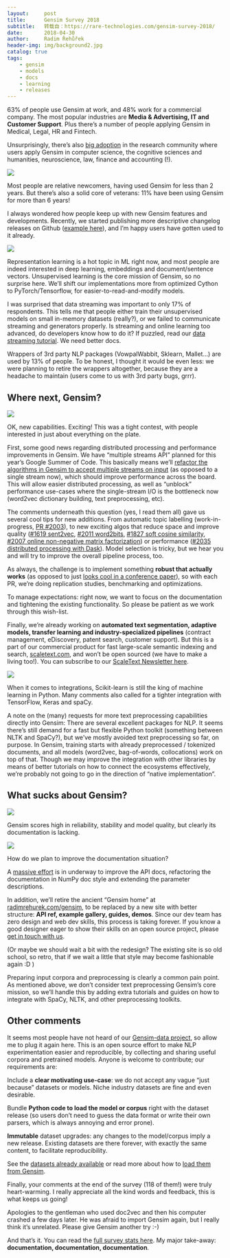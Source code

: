 ```yaml
---
layout:     post
title:      Gensim Survey 2018
subtitle:   转载自：https://rare-technologies.com/gensim-survey-2018/
date:       2018-04-30
author:     Radim Řehůřek
header-img: img/background2.jpg
catalog: true
tags:
    - gensim
    - models
    - docs
    - learning
    - releases
---
```



63% of people use Gensim at work, and 48% work for a commercial company. The most popular industries are **Media & Advertising, IT and Customer Support**. Plus there’s a number of people applying Gensim in Medical, Legal, HR and Fintech.



Unsurprisingly, there’s also [big adoption](https://scholar.google.cz/citations?user=9vG_kV0AAAAJ&hl=en&oi=ao#d=gs_md_cita-d&p=&u=%2Fcitations%3Fview_op%3Dview_citation%26hl%3Den%26user%3D9vG_kV0AAAAJ%26citation_for_view%3D9vG_kV0AAAAJ%3ANaGl4SEjCO4C%26tzom%3D-120) in the research community where users apply Gensim in computer science, the cognitive sciences and humanities, neuroscience, law, finance and accounting (!).

![](https://rare-technologies.com/wp-content/uploads/2018/04/how-long.png)



Most people are relative newcomers, having used Gensim for less than 2 years. But there’s also a solid core of veterans: 11% have been using Gensim for more than 6 years!



I always wondered how people keep up with new Gensim features and developments. Recently, we started publishing more descriptive changelog releases on Github ([example here](https://github.com/RaRe-Technologies/gensim/releases/tag/3.4.0)), and I’m happy users have gotten used to it already.

![](https://rare-technologies.com/wp-content/uploads/2018/04/gensim-capabilities-1.png)



Representation learning is a hot topic in ML right now, and most people are indeed interested in deep learning, embeddings and document/sentence vectors. Unsupervised learning is the core mission of Gensim, so no surprise here. We’ll shift our implementations more from optimized Cython to PyTorch/Tensorflow, for easier-to-read-and-modify models.



I was surprised that data streaming was important to only 17% of respondents. This tells me that people either train their unsupervised models on small in-memory datasets (really?), or we failed to communicate streaming and generators properly. Is streaming and online learning too advanced, do developers know how to do it? If puzzled, read our [data streaming tutorial](https://rare-technologies.com/data-streaming-in-python-generators-iterators-iterables). We need better docs.



Wrappers of 3rd party NLP packages (VowpalWabbit, Sklearn, Mallet…) are used by 13% of people. To be honest, I thought it would be even less: we were planning to retire the wrappers altogether, because they are a headache to maintain (users come to us with 3rd party bugs, grrr). 


## Where next, Gensim?
![](https://rare-technologies.com/wp-content/uploads/2018/04/future-capabilities.png)



OK, new capabilities. Exciting! This was a tight contest, with people interested in just about everything on the plate.



First, some good news regarding distributed processing and performance improvements in Gensim. We have “multiple streams API” planned for this year’s Google Summer of Code. This basically means we’ll [refactor the algorithms in Gensim to accept multiple streams on input](https://drive.google.com/file/d/0By2icPqY1WJeTl9XR2FqTzdBWkFfRHR0V2ZIM3AtcUtRY1Y4/view?usp=sharing) (as opposed to a single stream now), which should improve performance across the board. This will allow easier distributed processing, as well as “unblock” performance use-cases where the single-stream I/O is the bottleneck now (word2vec dictionary building, text preprocessing, etc).



The comments underneath this question (yes, I read them all) gave us several cool tips for new additions. From automatic topic labelling (work-in-progress, [PR #2003](https://github.com/RaRe-Technologies/gensim/pull/2003)), to new exciting algos that reduce space and improve quality ([#1619 sent2vec](https://github.com/RaRe-Technologies/gensim/pull/1619), [#2011 word2bits](https://github.com/RaRe-Technologies/gensim/pull/2011), [#1827 soft cosine similarity](https://github.com/RaRe-Technologies/gensim/pull/1827), [#2007 online non-negative matrix factorization](https://github.com/RaRe-Technologies/gensim/pull/2007)) or performance ([#2035 distributed processing with Dask](https://github.com/RaRe-Technologies/gensim/pull/2035)). Model selection is tricky, but we hear you and will try to improve the overall pipeline process, too.



As always, the challenge is to implement something **robust that actually works** (as opposed to just [looks cool in a conference paper](https://rare-technologies.com/mummy-effect-bridging-gap-between-academia-industry)), so with each PR, we’re doing replication studies, benchmarking and optimizations.



To manage expectations: right now, we want to focus on the documentation and tightening the existing functionality. So please be patient as we work through this wish-list.



Finally, we’re already working on **automated text segmentation, adaptive models, transfer learning and industry-specialized pipelines** (contract management, eDiscovery, patent search, customer support). But this is a part of our commercial product for fast large-scale semantic indexing and search, [scaletext.com](https://scaletext.com/.), and won’t be open sourced (we have to make a living too!). You can subscribe to our [ScaleText Newsletter here](http://eepurl.com/cLKt-D).

![](https://rare-technologies.com/wp-content/uploads/2018/04/other-lib.png)



When it comes to integrations, Scikit-learn is still the king of machine learning in Python. Many comments also called for a tighter integration with TensorFlow, Keras and spaCy.



A note on the (many) requests for more text preprocessing capabilities directly into Gensim: There are several excellent packages for NLP. It seems there’s still demand for a fast but flexible Python toolkit (something between NLTK and SpaCy?), but we’ve mostly avoided text preprocessing so far, on purpose. In Gensim, training starts with already preprocessed / tokenized documents, and all models (word2vec, bag-of-words, collocations) work on top of that. Though we may improve the integration with other libraries by means of better tutorials on how to connect the ecosystems effectively, we’re probably not going to go in the direction of “native implementation”.


## What sucks about Gensim?
![](https://rare-technologies.com/wp-content/uploads/2018/04/model-q_rate_doc.png)



Gensim scores high in reliability, stability and model quality, but clearly its documentation is lacking.

![](https://rare-technologies.com/wp-content/uploads/2018/04/improve-doc.png)



How do we plan to improve the documentation situation?



A [massive effort](https://github.com/RaRe-Technologies/gensim/issues/2037) is in underway to improve the API docs, refactoring the documentation in NumPy doc style and extending the parameter descriptions.



In addition, we’ll retire the ancient “Gensim home” at [radimrehurek.com/gensim](https://radimrehurek.com/gensim), to be replaced by a new site with better structure: **API ref, example gallery, guides, demos**. Since our dev team has zero design and web dev skills, this process is taking forever. If you know a good designer eager to show their skills on an open source project, please [get in touch with us](https://rare-technologies.com/cdn-cgi/l/email-protection#305f40555e435f4542535570425142551d445553585e5f5c5f575955431e535f5d).



(Or maybe we should wait a bit with the redesign? The existing site is so old school, so retro, that if we wait a little that style may become fashionable again :D )



Preparing input corpora and preprocessing is clearly a common pain point. As mentioned above, we don’t consider text preprocessing Gensim’s core mission, so we’ll handle this by adding extra tutorials and guides on how to integrate with SpaCy, NLTK, and other preprocessing toolkits.


## Other comments


It seems most people have not heard of our [Gensim-data project](https://github.com/RaRe-Technologies/gensim-data), so allow me to plug it again here. This is an open source effort to make NLP experimentation easier and reproducible, by collecting and sharing useful corpora and pretrained models. Anyone is welcome to contribute; our requirements are:



Include a **clear motivating use-case**: we do not accept any vague “just because” datasets or models. Niche industry datasets are fine and even desirable.


Bundle **Python code to load the model or corpus** right with the dataset release (so users don’t need to guess the data format or write their own parsers, which is always annoying and error prone).


**Immutable** dataset upgrades: any changes to the model/corpus imply a new release. Existing datasets are there forever, with exactly the same content, to facilitate reproducibility.



See the [datasets already available](https://github.com/RaRe-Technologies/gensim-data/releases) or read more about how to [load them from Gensim](https://rare-technologies.com/new-download-api-for-pretrained-nlp-models-and-datasets-in-gensim).



Finally, your comments at the end of the survey (118 of them!) were truly heart-warming. I really appreciate all the kind words and feedback, this is what keeps us going!



Apologies to the gentleman who used doc2vec and then his computer crashed a few days later. He was afraid to import Gensim again, but I really think it’s unrelated. Please give Gensim another try :-)



And that’s it. You can read the [full survey stats here](https://admin.typeform.com/form/C8ZJnu/results#report). My major take-away: **documentation, documentation, documentation**.


